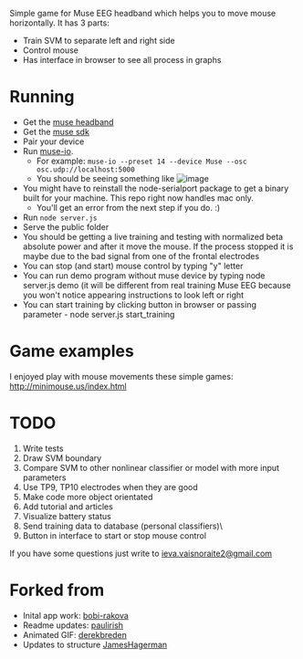 Simple game for Muse EEG headband which helps you to move mouse horizontally.
It has 3 parts: 
* Train SVM to separate left and right side
* Control mouse
* Has interface in browser to see all process in graphs

# Running

* Get the [muse headband](http://www.choosemuse.com/)
* Get the [muse sdk](https://sites.google.com/a/interaxon.ca/muse-developer-site/download/macos-install---sdk-v2-2)
* Pair your device
* Run [muse-io](https://sites.google.com/a/interaxon.ca/muse-developer-site/museio/tutorial). 
  * For example: `muse-io --preset 14 --device Muse --osc osc.udp://localhost:5000` 
  * You should be seeing something like ![image](https://cloud.githubusercontent.com/assets/39191/4486860/32465e9c-49ee-11e4-83ee-13d7e8611cf7.png)
* You might have to reinstall the node-serialport package to get a binary built for your machine. This repo right now handles mac only. 
  * You'll get an error from the next step if you do. :)
* Run `node server.js`
* Serve the public folder
* You should be getting a live training and testing with normalized beta absolute power and after it move the mouse.
If the process stopped it is maybe due to the bad signal from one of the frontal electrodes  
* You can stop (and start) mouse control by typing "y" letter
* You can run demo program without muse device by typing node server.js demo (it will be different from real training Muse EEG because you won't notice appearing instructions to look left or right
* You can start training by clicking button in browser or passing parameter - node server.js start_training

# Game examples
I enjoyed play with mouse movements these simple games: 
http://minimouse.us/index.html

# TODO
1. Write tests
2. Draw SVM boundary
3. Compare SVM to other nonlinear classifier or model with more input parameters
4. Use TP9, TP10 electrodes when they are good
5. Make code more object orientated
6. Add tutorial and articles
7. Visualize battery status
8. Send training data to database (personal classifiers)\
9. Button in interface to start or stop mouse control

If you have some questions just write to ieva.vaisnoraite2@gmail.com

# Forked from

- Inital app work: [bobi-rakova](https://github.com/bobi-rakova/muse)
- Readme updates: [paulirish](https://github.com/paulirish/muse-node)
- Animated GIF: [derekbreden](https://github.com/derekbreden/muse-node)
- Updates to structure [JamesHagerman](https://github.com/JamesHagerman/muse-node)


